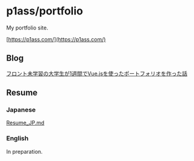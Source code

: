 # p1ass/portfolio

My portfolio site.

[https://p1ass.com/](https://p1ass.com/)

## Blog

[フロント未学習の大学生が1週間でVue.jsを使ったポートフォリオを作った話](https://qiita.com/p1ass/items/a01578b782f17f573510)

## Resume

### Japanese
[Resume_JP.md](./Resume_JP.md)

### English


In preparation.
